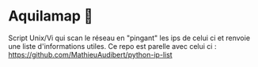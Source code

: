 # Aquilamap 🦅
Script Unix/Vi qui scan le réseau en "pingant" les ips de celui ci et renvoie une liste d'informations utiles. Ce repo est parelle avec celui ci :  https://github.com/MathieuAudibert/python-ip-list
